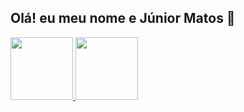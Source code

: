 ## Olá! eu meu nome e Júnior Matos 👋

<div>
  <a href="coderfaster.com.br">
    <img height="100em" src="https://github-readme-stats.vercel.app/api?username=JrMatosCoder&theme=midnight-purple&show_icons=true"/>
    <img height="100em" src="https://github-readme-stats.vercel.app/api/top-langs/?username=JrMatosCoder&theme=midnight&layout=compact"/>
</div>
